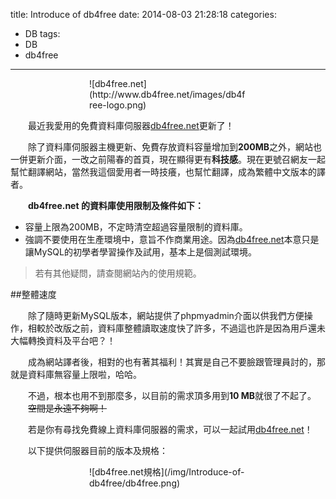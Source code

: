 title: Introduce of db4free
date: 2014-08-03 21:28:18
categories:
- DB
tags:
- DB
- db4free
---

<div style="margin:0px auto;width: 50%;">
![db4free.net](http://www.db4free.net/images/db4free-logo.png)
</div>

　　最近我愛用的免費資料庫伺服器[db4free.net](http://www.db4free.net)更新了！

<!--more-->

　　除了資料庫伺服器主機更新、免費存放資料容量增加到**200MB**之外，網站也一併更新介面，一改之前陽春的首頁，現在顯得更有**科技感**。現在更號召網友一起幫忙翻譯網站，當然我這個愛用者一時技癢，也幫忙翻譯，成為繁體中文版本的譯者。

　　**db4free.net 的資料庫使用限制及條件如下：**

- 容量上限為200MB，不定時清空超過容量限制的資料庫。
- 強調不要使用在生產環境中，意旨不作商業用途。因為[db4free.net](http://www.db4free.net)本意只是讓MySQL的初學者學習操作及試用，基本上是個測試環境。
>若有其他疑問，請查閱網站內的使用規範。

##整體速度

　　除了隨時更新MySQL版本，網站提供了phpmyadmin介面以供我們方便操作，相較於改版之前，資料庫整體讀取速度快了許多，不過這也許是因為用戶還未大幅轉換資料及平台吧？！

　　成為網站譯者後，相對的也有著其福利！其實是自己不要臉跟管理員討的，那就是資料庫無容量上限啦，哈哈。

　　不過，根本也用不到那麼多，以目前的需求頂多用到**10 MB**就很了不起了。
　　~~空間是永遠不夠啊！~~


　　若是你有尋找免費線上資料庫伺服器的需求，可以一起試用[db4free.net](http://www.db4free.net)！


　　以下提供伺服器目前的版本及規格：
<div style="margin:0px auto;width: 50%;">
![db4free.net規格](/img/Introduce-of-db4free/db4free.png)
 </div>

